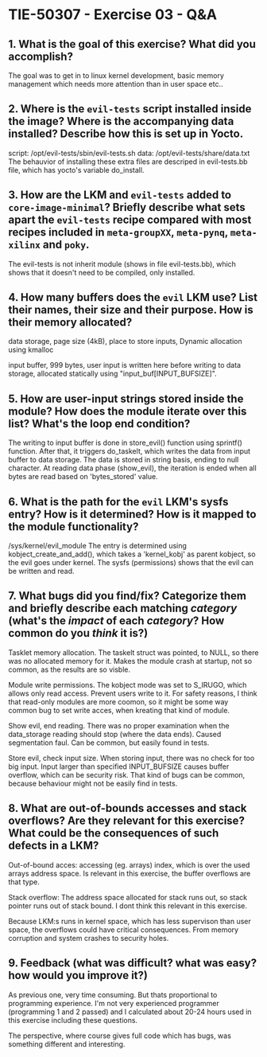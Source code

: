 # TIE-50307 - Exercise 03 - Q&A

## 1. What is the goal of this exercise? What did you accomplish?
The goal was to get in to linux kernel development, basic memory management which needs more attention than in user space etc..

## 2. Where is the `evil-tests` script installed inside the image? Where is the accompanying data installed? Describe how this is set up in Yocto.
script: /opt/evil-tests/sbin/evil-tests.sh
data: /opt/evil-tests/share/data.txt
The behauvior of installing these extra files are descriped in evil-tests.bb file, which has yocto's variable do_install. 

## 3. How are the LKM and `evil-tests` added to `core-image-minimal`? Briefly describe what sets apart the `evil-tests` recipe compared with most recipes included in `meta-groupXX`, `meta-pynq`, `meta-xilinx` and `poky`.
The evil-tests is not inherit module (shows in file evil-tests.bb), which shows that it doesn't need to be compiled, only installed.

## 4. How many buffers does the `evil` LKM use? List their names, their size and their purpose. How is their memory allocated?
data storage, page size (4kB), place to store inputs, Dynamic allocation using kmalloc

input buffer, 999 bytes, user input is written here before writing to data storage, allocated statically using "input_buf[INPUT_BUFSIZE]". 

## 5. How are user-input strings stored inside the module? How does the module iterate over this list? What's the loop end condition?

The writing to input buffer is done in store_evil() function using sprintf() function. After that, it triggers do_taskelt, which writes the data from input buffer to data storage. The data is stored in string basis, ending to null character. At reading data phase (show_evil), the iteration is ended when all bytes are read based on 'bytes_stored' value.

## 6. What is the path for the `evil` LKM's sysfs entry? How is it determined? How is it mapped to the module functionality?
/sys/kernel/evil_module
The entry is determined using kobject_create_and_add(), which takes a 'kernel_kobj' as parent kobject, so the evil goes under kernel. The sysfs (permissions) shows that the evil can be written and read.

## 7. What bugs did you find/fix? Categorize them and briefly describe each matching *category* (what's the *impact* of each *category*? How common do you *think* it is?)

Tasklet memory allocation. The taskelt struct was pointed, to NULL, so there was no allocated memory for it. Makes the module crash at startup, not so common, as the results are so visble.

Module write permissions. The kobject mode was set to S_IRUGO, which allows only read access. Prevent users write to it. For safety reasons, I think that read-only modules are more coomon, so it might be some way common bug to set write acces, when kreating that kind of module.


Show evil, end reading. There was no proper examination when the data_storage reading should stop (where the data ends). Caused segmentation faul. Can be common, but easily found in tests.

Store evil, check input size. When storing input, there was no check for too big input. Input larger than specified INPUT_BUFSIZE causes buffer overflow, which can be security risk. That kind of bugs can be common, because behaviour might not be easily find in tests.

## 8. What are out-of-bounds accesses and stack overflows? Are they relevant for this exercise? What could be the consequences of such defects in a LKM?
Out-of-bound acces: accessing (eg. arrays) index, which is over the used arrays address space. Is relevant in this exercise, the buffer overflows are that type.

Stack overflow: The address space allocated for stack runs out, so stack pointer runs out of stack bound. I dont think this relevant in this exercise.

Because LKM:s runs in kernel space, which has less supervison than user space, the overflows could have critical consequences. From memory corruption and system crashes to security holes.

## 9. Feedback (what was difficult? what was easy? how would you improve it?)
As previous one, very time consuming. But thats proportional to programming experience. I'm not very experienced programmer (programming 1 and 2 passed) and I calculated about 20-24 hours used in this exercise including these questions.

The perspective, where course gives full code which has bugs, was something different and interesting.
